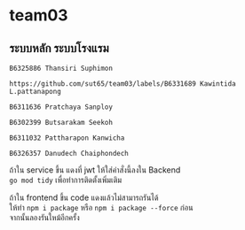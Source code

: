 # team03
## ระบบหลัก ระบบโรงแรม
```
B6325886 Thansiri Suphimon
```
```
https://github.com/sut65/team03/labels/B6331689 Kawintida L.pattanapong
```
```
B6311636 Pratchaya Sanploy
```
```
B6302399 Butsarakam Seekoh
```
```
B6311032 Pattharapon Kanwicha
```
```
B6326357 Danudech Chaiphondech 
```

ถ้าใน service ขึ้น แดงที่ jwt ให้ใส่คำสั่งนี้ลงใน Backend <br/>
`go mod tidy` เพื่อทำการติดตั้งเพิ่มเติม <br />

ถ้าใน frontend ขึ้น code แดงแล้วไม่สามารถรันได้ <br/>
ให้ทำ `npm i package` หรือ `npm i package --force` ก่อน <br />
จากนั้นลองรันใหม้อีกครั้ง <br />

